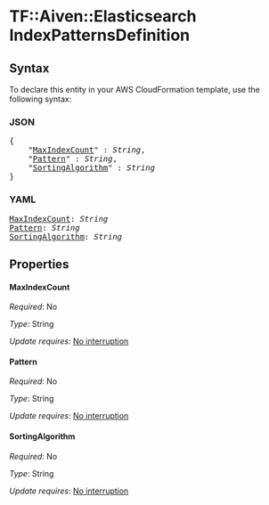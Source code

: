 # TF::Aiven::Elasticsearch IndexPatternsDefinition

## Syntax

To declare this entity in your AWS CloudFormation template, use the following syntax:

### JSON

<pre>
{
    "<a href="#maxindexcount" title="MaxIndexCount">MaxIndexCount</a>" : <i>String</i>,
    "<a href="#pattern" title="Pattern">Pattern</a>" : <i>String</i>,
    "<a href="#sortingalgorithm" title="SortingAlgorithm">SortingAlgorithm</a>" : <i>String</i>
}
</pre>

### YAML

<pre>
<a href="#maxindexcount" title="MaxIndexCount">MaxIndexCount</a>: <i>String</i>
<a href="#pattern" title="Pattern">Pattern</a>: <i>String</i>
<a href="#sortingalgorithm" title="SortingAlgorithm">SortingAlgorithm</a>: <i>String</i>
</pre>

## Properties

#### MaxIndexCount

_Required_: No

_Type_: String

_Update requires_: [No interruption](https://docs.aws.amazon.com/AWSCloudFormation/latest/UserGuide/using-cfn-updating-stacks-update-behaviors.html#update-no-interrupt)

#### Pattern

_Required_: No

_Type_: String

_Update requires_: [No interruption](https://docs.aws.amazon.com/AWSCloudFormation/latest/UserGuide/using-cfn-updating-stacks-update-behaviors.html#update-no-interrupt)

#### SortingAlgorithm

_Required_: No

_Type_: String

_Update requires_: [No interruption](https://docs.aws.amazon.com/AWSCloudFormation/latest/UserGuide/using-cfn-updating-stacks-update-behaviors.html#update-no-interrupt)

